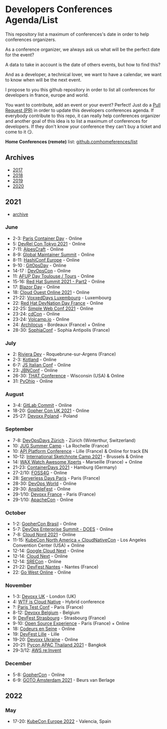 # Developers Conferences Agenda/List

This repository list a maximum of conferences's date in order to help conferences organizers.

As a conference organizer, we always ask us what will be the perfect date for the event?

A data to take in account is the date of others events, but how to find this?

And as a developer, a technical lover, we want to have a calendar, we want to know when will be the next event.

I propose to you this github repository in order to list all conferences for developers in france, europe and world.

You want to contribute, add an event or your event? Perfect! Just do a [Pull Request (PR)](https://github.com/scraly/developers-conferences-agenda/pulls) in order to update this developers conferences agenda.
If everybody contribute to this repo, it can really help conferences organizer and another goal of this idea is to list a maximum of conferences for developers.
If they don't know your conference they can't buy a ticket and come to it 😏.

**Home Conferences (remote)** list: [github.comhomeferences/list](https://github.com/homeferences/list)

## Archives

* [2017](archives/2017.md)
* [2018](archives/2018.md)
* [2019](archives/2019.md)
* [2020](archives/2020.md)

## 2021

* [archive](archives/2021.md)

### June

* 2-3: [Paris Container Day](https://paris-container-day.fr/fr/) - Online
* 5: [DevRel Con Tokyo 2021](https://tokyo-2021.devrel.net/) - Online
* 7-11: [AlpesCraft](https://www.alpescraft.fr/) - Online
* 8-9: [Global Maintainer Summit](https://globalmaintainersummit.github.com/) - Online
* 8-11: [HashiConf Europe](https://hashiconf.com/europe/) - Online
* 9-10 : [GitOpsDay](https://www.gitopsdays.com/) - Online
* 14-17 : [DevOpsCon](https://devopscon.io/berlin/) - Online
* 11: [AFUP Day Toulouse / Tours](https://event.afup.org/afup-day-2021/afup-day-2021-toulouse-tours-edition-en-ligne/) - Online
* 15-16: [Red Hat Summit 2021 - Part2](https://www.redhat.com/en/summit) - Online
* 17: [Blazor Day](https://blazorday.net/) - Online
* 18: [Cloud Ouest Online 2021](https://cloudouest.fr/) - Online
* 21-22: [VoxxedDays Luxembourg](https://luxembourg.voxxeddays.com/) - Luxembourg
* 22: [Red Hat DevNation Day France](https://developers.redhat.com/devnation/devnationday-france) - Online
* 22-25: [Simple Web Conf 2021](https://simplewebconf.com/) - Online
* 23-24: [cdCon](https://events.linuxfoundation.org/cdcon/) - Online
* 23-24: [Volcamp.io](https://www.volcamp.io/) - Online
* 24: [Archilocus](https://www.archilocus.tech/) - Bordeaux (France) + Online
* 28-30: [SophiaConf](http://www.telecom-valley.fr/sophiaconf-2021) - Sophia Antipolis (France)

### July

* 2: [Riviera Dev](https://rivieradev.fr/) - Roquebrune-sur-Argens (France)
* 2-3: [Kotland](https://www.papercall.io/kotlandconf2021) - Online
* 6-7: [JS Italian Conf](https://2021.jsday.it/) - Online
* 23: [JBNConf](https://www.jbcnconf.com/2021/) - Online
* 26-30: [THAT Conference](https://that.us/) - Wisconsin (USA) & Online
* 31: [PyOhio](https://www.pyohio.org/2021/) - Online

### August

* 3-4: [GitLab Commit](https://about.gitlab.com/events/commit/) - Online
* 18-20: [Gopher Con UK 2021](https://www.gophercon.co.uk/) - Online
* 25-27: [Devoxx Poland](https://www.devoxx.pl/) - Poland

### September

* 7-8: [DevOpsDays Zürich](https://devopsdays.org/events/2021-zurich/welcome/) - Zürich (Winterthur, Switzerland)
* 10: [JUG Summer Camp](https://www.jugsummercamp.org/edition/12) - La Rochelle (France)
* 10: [API Platform Conference](https://api-platform.com/con/2021/) - Lille (France) & Online for track EN
* 10-12: [International Sketchnote Camp 2021](https://isc20be.home.blog/registration/) - Brussels & Online
* 14: [WAX Watch Awesome Xperts](https://www.waxconf.fr/) - Marseille (France) + Online
* 21-23: [ContainerDays 2021](https://www.containerdays.io/) - Hamburg (Germany)
* 27-2/10: [FOSS4G](https://2021.foss4g.org/) - Online
* 28: [Serverless Days Paris](https://www.papercall.io/serverless-days-paris-2021) - Paris (France)
* 28-30: [DevOps World](https://www.devopsworld.com/) - Online
* 29-30: [AnsibleFest](https://www.ansible.com/ansiblefest) - Online
* 29-1/10: [Devoxx France](https://www.devoxx.fr/) - Paris (France)
* 29-1/10: [ApacheCon](https://apachecon.com/acna2020/) - Online

### October

* 1-2: [GopherCon Brasil](https://gopherconbr.org/) - Online
* 5-7: [DevOps Enterprise Summit - DOES](https://events.itrevolution.com/virtual/) - Online
* 7-8: [Cloud Nord 2021](https://www.cloudnord.fr/) - Online
* 11-15: [KubeCon North America + CloudNativeCon](https://events.linuxfoundation.org/kubecon-cloudnativecon-north-america/) - Los Angeles Convention Center (USA) + Online
* 12-14: [Google Cloud Next](https://cloud.withgoogle.com/next/sf/) - Online
* 12-14: [Cloud Next](https://cloud.withgoogle.com/next/sf) - Online
* 12-14: [SRECon](https://www.usenix.org/srecon) - Online
* 21-22: [DevFest Nantes](https://devfest.gdgnantes.com/fr/) - Nantes (France)
* 22: [Go West Online](https://www.gowestconf.com/) - Online 

### November

* 1-3: [Devoxx UK](https://www.devoxx.uk/) - London (UK)
* 4: [WTF is Cloud Native](https://www.cloud-native-conf.wtf/) - Hybrid conference
* ?: [Paris Test Conf](https://paristestconf.com/) - Paris (France)
* 8-12: [Devoxx Belgium](https://www.devoxx.com/) - Belgium
* 9: [DevFest Strasbourg](https://devfest.gdgstrasbourg.fr/) - Strasbourg (France)
* 9-10: [Open Source Experience](https://www.opensource-experience.com) - Paris (France) + Online
* 18: [Codeurs en Seine](https://www.codeursenseine.com/2021) - Online
* 19: [DevFest Lille](http://devfest.gdglille.org) - Lille
* 19-20: [Devoxx Ukraine](https://www.devoxx.ua/) - Online
* 20-21: [Pycon APAC Thailand 2021](https://th.pycon.org/) - Bangkok
* 29-3/12: [AWS re:Invent](https://reinvent.awsevents.com/)

### December

* 5-8: [GopherCon](https://www.gophercon.com/) - Online
* 6-9: [GOTO Amsterdam 2021](https://gotoams.nl/) - Beurs van Berlage

## 2022

### May

* 17-20: [KubeCon Europe 2022](https://events.linuxfoundation.org/kubecon-cloudnativecon-europe-2022/) - Valencia, Spain
